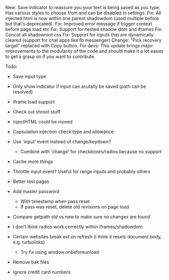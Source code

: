 New: Save indicator to reassure you your text is being saved as you type. Has various styles to choose from and can be disabled in settings.
Fix: All injected html is now within one parent shadowdom (used multiple before but that's deprecated).
Fix: Improved error message if trigger context before page load etc
Fix: Support for nested shadow dom and iframes
Fix: Concat all shadowroot css
Fix: Support for inputs that are dynamically cleared (support for chat apps like fb messenger)
Change: "Pick recovery target" replaced with Copy button.
For devs: This update brings major improvements to the modularity of the code and should make it a lot easier to get a grasp on if you want to contribute.


Todo:
- Save input type
- Only show indicator if input can acutally be saved (path can be resolved)
- Iframe load support
- Check out shroot stuff
- injectHTML could be moved
- Capsulation injection check type and allowance
- Use 'input' event instead of change/keydown?
	- Combine with 'change' for checkboxes/radios because no support
- Cache more things

- Throttle input event? Useful for range inputs and probably others
- Better test pages
- Add master password	
	- With timestamp when pass reset
	- If pass was reset, delete old revisions on page load
- Compare getpath old vs new to make sure no changes are found
- I don't think radios work correctly within iframes/shadowdom
- Certain websites break ext on refresh (i think it resets document.body, e.g. turbolinks)
	- Try fix using window.onbeforeunload
- Remove bak files
- Ignore credit card numbers